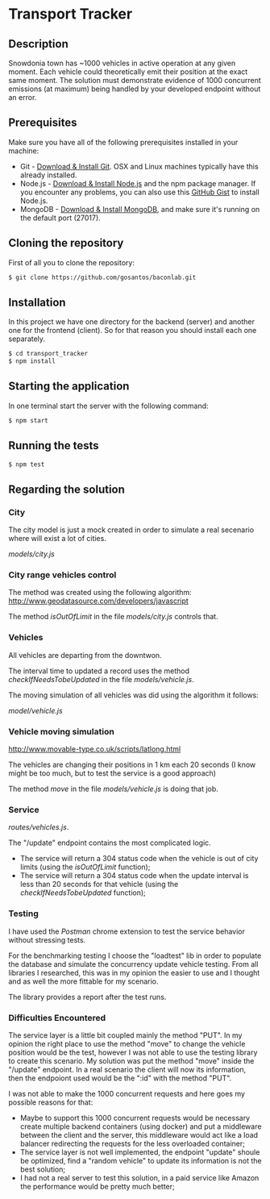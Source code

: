 # Transport Tracker

## Description
Snowdonia town has ~1000 vehicles in active operation at any given moment. Each vehicle could theoretically emit their position at the exact same moment. The solution must demonstrate evidence of 1000 concurrent emissions (at maximum) being handled by your developed endpoint without an error.

## Prerequisites

Make sure you have all of the following prerequisites installed in your machine:

* Git - [Download & Install Git](https://git-scm.com/downloads). OSX and Linux machines typically have this already installed.
* Node.js - [Download & Install Node.js](https://nodejs.org/en/download/) and the npm package manager. If you encounter any problems, you can also use this [GitHub Gist](https://gist.github.com/isaacs/579814) to install Node.js.
* MongoDB - [Download & Install MongoDB](http://www.mongodb.org/downloads), and make sure it's running on the default port (27017).

## Cloning the repository

First of all you to clone the repository:

```bash
$ git clone https://github.com/gosantos/baconlab.git
```

## Installation

In this project we have one directory for the backend (server) and another one for the frontend (client). So for that reason you should install each one separately.

```bash
$ cd transport_tracker
$ npm install
```

## Starting the application

In one terminal start the server with the following command:

```bash
$ npm start
```

## Running the tests

```bash
$ npm test
```
## Regarding the solution

### City

The city model is just a mock created in order to simulate a real secenario where will exist a lot of cities.

*models/city.js*

### City range vehicles control

The method was created using the following algorithm: 
http://www.geodatasource.com/developers/javascript

The method *isOutOfLimit* in the file *models/city.js* controls that.

### Vehicles

All vehicles are departing from the downtwon.

The interval time to updated a record uses the method *checkIfNeedsTobeUpdated* in the file *models/vehicle.js*.

The moving simulation of all vehicles was did using the algorithm  it follows:

*model/vehicle.js*

### Vehicle moving simulation

http://www.movable-type.co.uk/scripts/latlong.html

The vehicles are changing their positions in 1 km each 20 seconds (I know might be too much, but to test the service is a good approach)

The method *move* in the file *models/vehicle.js* is doing that job.

### Service

*routes/vehicles.js*.

The "/update" endpoint contains the most complicated logic.

* The service will return a 304 status code when the vehicle is out of city limits (using the *isOutOfLimit* function);
* The service will return a 304 status code when the update interval is less than 20 seconds for that vehicle (using the *checkIfNeedsTobeUpdated* function);

### Testing 

I have used the *Postman* chrome extension to test the service behavior without stressing tests.

For the benchmarking testing I choose the "loadtest" lib in order to populate the database and simulate the concurrency update vehicle testing.
From all libraries I researched, this was in my opinion the easier to use and I thought and as well the more fittable for my scenario.

The library provides a report after the test runs.

### Difficulties Encountered

The service layer is a little bit coupled mainly the method "PUT". In my opinion the right place to use the method "move" to change the vehicle position would be the test, however I was not able to use the testing library to create this scenario. 
My solution was put the method "move" inside the "/update" endpoint.
In a real scenario the client will now its information, then the endpoiont used would be the ":id" with the method "PUT". 

I was not able to make the 1000 concurrent requests and here goes my possible reasons for that:

* Maybe to support this 1000 concurrent requests would be necessary create multiple backend containers (using docker) and put a middleware between the client and the server, this middleware would act like a load balancer redirecting the requests for the less overloaded container;
* The service layer is not well implemented, the endpoint "update" shoule be optimized, find a "random vehicle" to update its information is not the best solution;
* I had not a real server to test this solution, in a paid service like Amazon the performance would be pretty much better;
